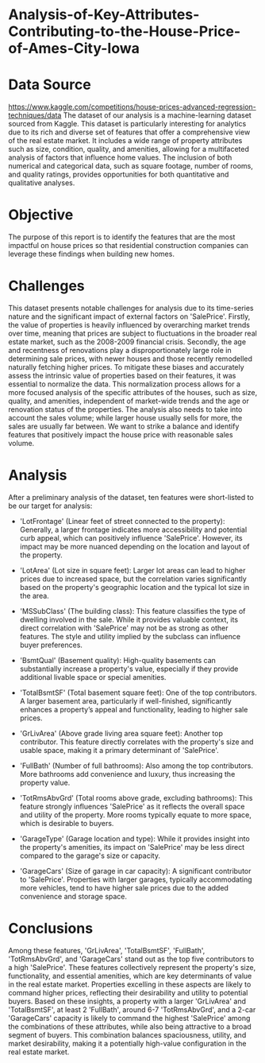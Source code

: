 # Analysis-of-Key-Attributes-Contributing-to-the-House-Price-of-Ames-City-Iowa

# Data Source
https://www.kaggle.com/competitions/house-prices-advanced-regression-techniques/data
The dataset of our analysis is a machine-learning dataset sourced from Kaggle. This dataset is particularly interesting for analytics due to its rich and diverse set of features that offer a comprehensive view of the real estate market. It includes a wide range of property attributes such as size, condition, quality, and amenities, allowing for a multifaceted analysis of factors that influence home values. The inclusion of both numerical and categorical data, such as square footage, number of rooms, and quality ratings, provides opportunities for both quantitative and qualitative analyses.

# Objective
The purpose of this report is to identify the features that are the most impactful on house prices so that residential construction companies can leverage these findings when building new homes.

# Challenges
This dataset presents notable challenges for analysis due to its time-series nature and the significant impact of external factors on 'SalePrice'. Firstly, the value of properties is heavily influenced by overarching market trends over time, meaning that prices are subject to fluctuations in the broader real estate market, such as the 2008-2009 financial crisis. Secondly, the age and recentness of renovations play a disproportionately large role in determining sale prices, with newer houses and those recently remodelled naturally fetching higher prices. To mitigate these biases and accurately assess the intrinsic value of properties based on their features, it was essential to normalize the data. This normalization process allows for a more focused analysis of the specific attributes of the houses, such as size, quality, and amenities, independent of market-wide trends and the age or renovation status of the properties. The analysis also needs to take into account the sales volume; while larger house usually sells for more, the sales are usually far between. We want to strike a balance and identify features that positively impact the house price with reasonable sales volume.

# Analysis
After a preliminary analysis of the dataset, ten features were short-listed to be our target for analysis:

* 'LotFrontage' (Linear feet of street connected to the property): Generally, a larger frontage indicates more accessibility and potential curb appeal, which can positively influence 'SalePrice'. However, its impact may be more nuanced depending on the location and layout of the property.

* 'LotArea' (Lot size in square feet): Larger lot areas can lead to higher prices due to increased space, but the correlation varies significantly based on the property's geographic location and the typical lot size in the area.

* 'MSSubClass' (The building class): This feature classifies the type of dwelling involved in the sale. While it provides valuable context, its direct correlation with 'SalePrice' may not be as strong as other features. The style and utility implied by the subclass can influence buyer preferences.

* 'BsmtQual' (Basement quality): High-quality basements can substantially increase a property's value, especially if they provide additional livable space or special amenities.

* 'TotalBsmtSF' (Total basement square feet): One of the top contributors. A larger basement area, particularly if well-finished, significantly enhances a property’s appeal and functionality, leading to higher sale prices.

* 'GrLivArea' (Above grade living area square feet): Another top contributor. This feature directly correlates with the property's size and usable space, making it a primary determinant of 'SalePrice'.

* 'FullBath' (Number of full bathrooms): Also among the top contributors. More bathrooms add convenience and luxury, thus increasing the property value.

* 'TotRmsAbvGrd' (Total rooms above grade, excluding bathrooms): This feature strongly influences 'SalePrice' as it reflects the overall space and utility of the property. More rooms typically equate to more space, which is desirable to buyers.

* 'GarageType' (Garage location and type): While it provides insight into the property's amenities, its impact on 'SalePrice' may be less direct compared to the garage's size or capacity.

* 'GarageCars' (Size of garage in car capacity): A significant contributor to 'SalePrice'. Properties with larger garages, typically accommodating more vehicles, tend to have higher sale prices due to the added convenience and storage space.

# Conclusions
Among these features, 'GrLivArea', 'TotalBsmtSF', 'FullBath', 'TotRmsAbvGrd', and 'GarageCars' stand out as the top five contributors to a high 'SalePrice'. These features collectively represent the property's size, functionality, and essential amenities, which are key determinants of value in the real estate market. Properties excelling in these aspects are likely to command higher prices, reflecting their desirability and utility to potential buyers. Based on these insights, a property with a larger 'GrLivArea' and 'TotalBsmtSF', at least 2 'FullBath', around 6-7 'TotRmsAbvGrd', and a 2-car 'GarageCars' capacity is likely to command the highest 'SalePrice' among the combinations of these attributes, while also being attractive to a broad segment of buyers. This combination balances spaciousness, utility, and market desirability, making it a potentially high-value configuration in the real estate market.
